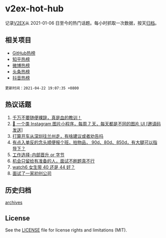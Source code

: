 # v2ex-hot-hub

 记录[V2EX](https://www.v2ex.com/)从 2021-01-06 日至今的热门话题。每小时抓取一次数据，按天[归档](archives)。
 
 ## 相关项目

- [GitHub热榜](https://github.com/snaildev/github-hot-hub)
- [知乎热榜](https://github.com/snaildev/zhihu-hot-hub)
- [微博热榜](https://github.com/snaildev/weibo-hot-hub)
- [头条热榜](https://github.com/snaildev/toutiao-hot-hub)
- [抖音热榜](https://github.com/snaildev/douyin-hot-hub)


 `更新时间：2021-04-22 19:07:35 +0800`

## 热议话题

1. [千万不要随便裸辞，真是血的教训！](https://www.v2ex.com/t/772311)
1. [🌁 一个类 Instagram 图片小程序，每周 7 天，每天都是不同的图片 UI [邀请码发送]](https://www.v2ex.com/t/772333)
1. [打算开车从深圳往兰州走，有啥建议或者劝告吗](https://www.v2ex.com/t/772419)
1. [有点入单反的念头顺便报个班，拍物品， 90d、80d、850d，有大腿可以指导下？](https://www.v2ex.com/t/772355)
1. [工作选择-内部晋升 or 字节](https://www.v2ex.com/t/772369)
1. [机会只留给有准备的人，面试不刷题真不行](https://www.v2ex.com/t/772337)
1. [watch6 女生带 40 还是 44 好？](https://www.v2ex.com/t/772358)
1. [面试了一家初创公司](https://www.v2ex.com/t/772415)

## 历史归档

[archives](archives)

## License

See the [LICENSE](LICENSE) file for license rights and limitations (MIT).
